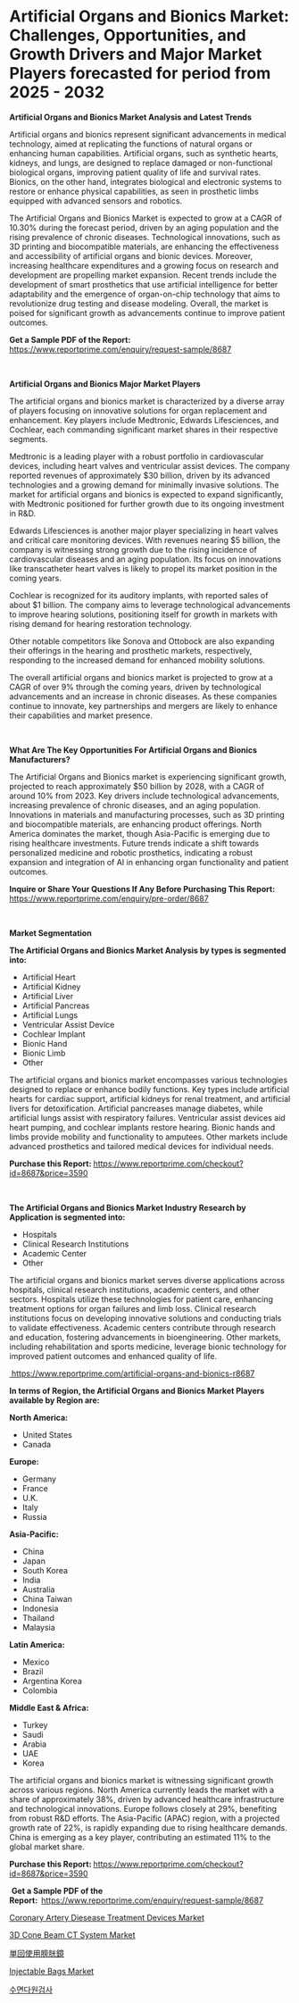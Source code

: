 <p><h1>Artificial Organs and Bionics Market: Challenges, Opportunities, and Growth Drivers and Major Market Players forecasted for period from 2025 - 2032</h1></p><p><strong>Artificial Organs and Bionics Market Analysis and Latest Trends</strong></p>
<p><p>Artificial organs and bionics represent significant advancements in medical technology, aimed at replicating the functions of natural organs or enhancing human capabilities. Artificial organs, such as synthetic hearts, kidneys, and lungs, are designed to replace damaged or non-functional biological organs, improving patient quality of life and survival rates. Bionics, on the other hand, integrates biological and electronic systems to restore or enhance physical capabilities, as seen in prosthetic limbs equipped with advanced sensors and robotics.</p><p>The Artificial Organs and Bionics Market is expected to grow at a CAGR of 10.30% during the forecast period, driven by an aging population and the rising prevalence of chronic diseases. Technological innovations, such as 3D printing and biocompatible materials, are enhancing the effectiveness and accessibility of artificial organs and bionic devices. Moreover, increasing healthcare expenditures and a growing focus on research and development are propelling market expansion. Recent trends include the development of smart prosthetics that use artificial intelligence for better adaptability and the emergence of organ-on-chip technology that aims to revolutionize drug testing and disease modeling. Overall, the market is poised for significant growth as advancements continue to improve patient outcomes.</p></p>
<p><strong>Get a Sample PDF of the Report:&nbsp;</strong> <a href="https://www.reportprime.com/enquiry/request-sample/8687?utm_campaign=38&utm_medium=2&utm_source=Github&utm_content=ia&utm_term=20032025&utm_id=artificial-organs-and-bionics">https://www.reportprime.com/enquiry/request-sample/8687</a></p>
<p>&nbsp;</p>
<p><strong>Artificial Organs and Bionics Major Market Players</strong></p>
<p><p>The artificial organs and bionics market is characterized by a diverse array of players focusing on innovative solutions for organ replacement and enhancement. Key players include Medtronic, Edwards Lifesciences, and Cochlear, each commanding significant market shares in their respective segments.</p><p>Medtronic is a leading player with a robust portfolio in cardiovascular devices, including heart valves and ventricular assist devices. The company reported revenues of approximately $30 billion, driven by its advanced technologies and a growing demand for minimally invasive solutions. The market for artificial organs and bionics is expected to expand significantly, with Medtronic positioned for further growth due to its ongoing investment in R&D.</p><p>Edwards Lifesciences is another major player specializing in heart valves and critical care monitoring devices. With revenues nearing $5 billion, the company is witnessing strong growth due to the rising incidence of cardiovascular diseases and an aging population. Its focus on innovations like transcatheter heart valves is likely to propel its market position in the coming years.</p><p>Cochlear is recognized for its auditory implants, with reported sales of about $1 billion. The company aims to leverage technological advancements to improve hearing solutions, positioning itself for growth in markets with rising demand for hearing restoration technology.</p><p>Other notable competitors like Sonova and Ottobock are also expanding their offerings in the hearing and prosthetic markets, respectively, responding to the increased demand for enhanced mobility solutions. </p><p>The overall artificial organs and bionics market is projected to grow at a CAGR of over 9% through the coming years, driven by technological advancements and an increase in chronic diseases. As these companies continue to innovate, key partnerships and mergers are likely to enhance their capabilities and market presence.</p></p>
<p>&nbsp;</p>
<p><strong>What Are The Key Opportunities For Artificial Organs and Bionics Manufacturers?</strong></p>
<p><p>The Artificial Organs and Bionics market is experiencing significant growth, projected to reach approximately $50 billion by 2028, with a CAGR of around 10% from 2023. Key drivers include technological advancements, increasing prevalence of chronic diseases, and an aging population. Innovations in materials and manufacturing processes, such as 3D printing and biocompatible materials, are enhancing product offerings. North America dominates the market, though Asia-Pacific is emerging due to rising healthcare investments. Future trends indicate a shift towards personalized medicine and robotic prosthetics, indicating a robust expansion and integration of AI in enhancing organ functionality and patient outcomes.</p></p>
<p><strong>Inquire or Share Your Questions If Any Before Purchasing This Report:</strong> <a href="https://www.reportprime.com/enquiry/pre-order/8687?utm_campaign=38&utm_medium=2&utm_source=Github&utm_content=ia&utm_term=20032025&utm_id=artificial-organs-and-bionics">https://www.reportprime.com/enquiry/pre-order/8687</a></p>
<p>&nbsp;</p>
<p><strong>Market Segmentation</strong></p>
<p><strong>The Artificial Organs and Bionics Market Analysis by types is segmented into:</strong></p>
<p><ul><li>Artificial Heart</li><li>Artificial Kidney</li><li>Artificial Liver</li><li>Artificial Pancreas</li><li>Artificial Lungs</li><li>Ventricular Assist Device</li><li>Cochlear Implant</li><li>Bionic Hand</li><li>Bionic Limb</li><li>Other</li></ul></p>
<p><p>The artificial organs and bionics market encompasses various technologies designed to replace or enhance bodily functions. Key types include artificial hearts for cardiac support, artificial kidneys for renal treatment, and artificial livers for detoxification. Artificial pancreases manage diabetes, while artificial lungs assist with respiratory failures. Ventricular assist devices aid heart pumping, and cochlear implants restore hearing. Bionic hands and limbs provide mobility and functionality to amputees. Other markets include advanced prosthetics and tailored medical devices for individual needs.</p></p>
<p><strong>Purchase this Report:&nbsp;</strong><a href="https://www.reportprime.com/checkout?id=8687&price=3590&utm_campaign=38&utm_medium=2&utm_source=Github&utm_content=ia&utm_term=20032025&utm_id=artificial-organs-and-bionics">https://www.reportprime.com/checkout?id=8687&price=3590</a></p>
<p>&nbsp;</p>
<p><strong>The Artificial Organs and Bionics Market Industry Research by Application is segmented into:</strong></p>
<p><ul><li>Hospitals</li><li>Clinical Research Institutions</li><li>Academic Center</li><li>Other</li></ul></p>
<p><p>The artificial organs and bionics market serves diverse applications across hospitals, clinical research institutions, academic centers, and other sectors. Hospitals utilize these technologies for patient care, enhancing treatment options for organ failures and limb loss. Clinical research institutions focus on developing innovative solutions and conducting trials to validate effectiveness. Academic centers contribute through research and education, fostering advancements in bioengineering. Other markets, including rehabilitation and sports medicine, leverage bionic technology for improved patient outcomes and enhanced quality of life.</p></p>
<p><a href="https://www.reportprime.com/artificial-organs-and-bionics-r8687?utm_campaign=38&utm_medium=2&utm_source=Github&utm_content=ia&utm_term=20032025&utm_id=artificial-organs-and-bionics">&nbsp;https://www.reportprime.com/artificial-organs-and-bionics-r8687</a></p>
<p><strong>In terms of Region, the Artificial Organs and Bionics Market Players available by Region are:</strong></p>
<p>
    <p> <strong> North America: </strong>
        <ul>
            <li>United States</li>
            <li>Canada</li>
        </ul>
        </p> 
    <p> <strong> Europe: </strong>
        <ul>
            <li>Germany</li>
            <li>France</li>
            <li>U.K.</li>
            <li>Italy</li>
            <li>Russia</li>
        </ul>
        </p> 
    <p> <strong> Asia-Pacific: </strong>
        <ul>
            <li>China</li>
            <li>Japan</li>
            <li>South Korea</li>
            <li>India</li>
            <li>Australia</li>
            <li>China Taiwan</li>
            <li>Indonesia</li>
            <li>Thailand</li>
            <li>Malaysia</li>
        </ul>
        </p> 
    <p> <strong> Latin America: </strong>
        <ul>
            <li>Mexico</li>
            <li>Brazil</li>
            <li>Argentina Korea</li>
            <li>Colombia</li>
        </ul>
        </p> 
    <p> <strong> Middle East & Africa: </strong>
        <ul>
            <li>Turkey</li>
            <li>Saudi</li>
            <li>Arabia</li>
            <li>UAE</li>
            <li>Korea</li>
        </ul>
    </p>
    </p>
<p><p>The artificial organs and bionics market is witnessing significant growth across various regions. North America currently leads the market with a share of approximately 38%, driven by advanced healthcare infrastructure and technological innovations. Europe follows closely at 29%, benefiting from robust R&D efforts. The Asia-Pacific (APAC) region, with a projected growth rate of 22%, is rapidly expanding due to rising healthcare demands. China is emerging as a key player, contributing an estimated 11% to the global market share.</p></p>
<p><strong>Purchase this Report: </strong><a href="https://www.reportprime.com/checkout?id=8687&price=3590&utm_campaign=38&utm_medium=2&utm_source=Github&utm_content=ia&utm_term=20032025&utm_id=artificial-organs-and-bionics">https://www.reportprime.com/checkout?id=8687&price=3590</a></p>
<p>&nbsp;<strong>Get a Sample PDF of the Report:&nbsp;&nbsp;</strong><a href="https://www.reportprime.com/enquiry/request-sample/8687?utm_campaign=38&utm_medium=2&utm_source=Github&utm_content=ia&utm_term=20032025&utm_id=artificial-organs-and-bionics">https://www.reportprime.com/enquiry/request-sample/8687</a></p>
<p><strong></strong></p>
<p><p><a href="https://github.com/widlerumland/Market-Research-Report-List-1/blob/main/coronary-artery-diesease-treatment-devices-market.md?utm_campaign=38&utm_medium=2&utm_source=Github&utm_content=ia&utm_term=20032025&utm_id=artificial-organs-and-bionics">Coronary Artery Diesease Treatment Devices Market</a></p><p><a href="https://github.com/uldularido/Market-Research-Report-List-1/blob/main/3d-cone-beam-ct-system-market.md?utm_campaign=38&utm_medium=2&utm_source=Github&utm_content=ia&utm_term=20032025&utm_id=artificial-organs-and-bionics">3D Cone Beam CT System Market</a></p><p><a href="https://github.com/mohamedbakry57/Market-Research-Report-List-7/blob/main/943918147511.md?utm_campaign=38&utm_medium=2&utm_source=Github&utm_content=ia&utm_term=20032025&utm_id=artificial-organs-and-bionics">単回使用膀胱鏡</a></p><p><a href="https://github.com/panciujoslin3/Market-Research-Report-List-1/blob/main/injectable-bags-market.md?utm_campaign=38&utm_medium=2&utm_source=Github&utm_content=ia&utm_term=20032025&utm_id=artificial-organs-and-bionics">Injectable Bags Market</a></p><p><a href="https://github.com/laholand/Market-Research-Report-List-7/blob/main/514965147702.md?utm_campaign=38&utm_medium=2&utm_source=Github&utm_content=ia&utm_term=20032025&utm_id=artificial-organs-and-bionics">수면다원검사</a></p></p>
